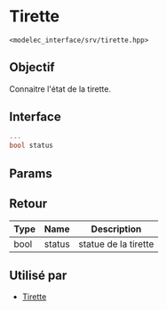 ﻿# Tirette
`<modelec_interface/srv/tirette.hpp>`

## Objectif
Connaitre l'état de la tirette.

## Interface
```cpp
---
bool status
```

## Params

## Retour

| Type | Name   | Description          |
|------|--------|----------------------|
| bool | status | statue de la tirette |

## Utilisé par
- [Tirette](Tirette-Controller-Node.md)